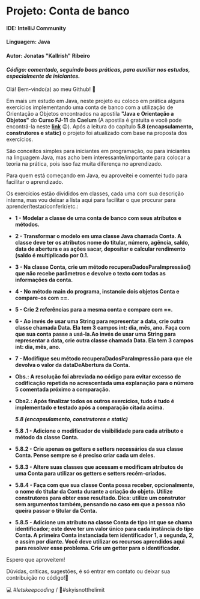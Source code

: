 # Projeto: Conta de banco

#### IDE: IntelliJ Community

#### Linguagem: Java

#### Autor: Jonatas "Kallrish" Ribeiro

#### *Código: comentado, seguindo boas práticas, para auxiliar nos estudos, especialmente de iniciantes.*

Olá! Bem-vindo(a) ao meu Github! :wave:

Em mais um estudo em Java, neste projeto eu coloco em prática alguns exercícios implementando uma conta de banco com a utilização de Orientação a Objetos encontrados na apostila **"Java e Orientação a Objetos"** do **Curso FJ-11** da **Caelum** (A apostila é gratuita e você pode encontrá-la neste **[link](https://www.caelum.com.br/apostila/apostila-java-orientacao-objetos.pdf)** :wink:). Após a leitura do capítulo **5.8 (encapsulamento, construtores e static)** o projeto foi atualizado com base na proposta dos exercícios.

São conceitos simples para iniciantes em programação, ou para iniciantes na linguagem Java, mas acho bem interessante/importante para colocar a teoria na prática, pois isso faz muita diferença no aprendizado.

Para quem está começando em Java, eu aproveitei e comentei tudo para facilitar o aprendizado.

Os exercícios estão divididos em classes, cada uma com sua descrição interna, mas vou deixar a lista aqui para facilitar o que procurar para aprender/testar/conferir/etc.:

- **1 - Modelar a classe de uma conta de banco com seus atributos e métodos.**

- **2 - Transformar o modelo em uma classe Java chamada Conta. A classe deve ter os atributos nome do titular, número, agência, saldo, data de abertura e as ações sacar, depositar e calcular rendimento (saldo é multiplicado por 0.1.**

- **3 - Na classe Conta, crie um método recuperaDadosParaImpressão() que não recebe parâmetros e devolve o texto com todas as informações da conta.**

- **4 - No método main do programa, instancie dois objetos Conta e compare-os com ==.**

- **5 - Crie 2 referências para a mesma conta e compare com ==.**

- **6 - Ao invés de usar uma String para representar a data, crie outra classe chamada Data. Ela tem 3 campos int: dia, mês, ano. Faça com que sua conta passe a usá-la.Ao invés de usar uma String para representar a data, crie outra classe chamada Data. Ela tem 3 campos int: dia, mês, ano.**

- **7 - Modifique seu método recuperaDadosParaImpressão para que ele devolva o valor da dataDeAbertura da Conta.**

- **Obs.: A resolução foi abreviada no código para evitar excesso de codificação repetida no  acrescentada uma explanação para o número 5 comentada próximo a comparação.**

- **Obs2.: Após finalizar todos os outros exercícios, tudo é tudo é implementado e testado após a comparação citada acima.**

  ***5.8 (encapsulamento, construtores e static)***

- **5.8 .1 - Adicione o modificador de visibilidade para cada atributo e método da classe Conta.**

- **5.8.2 - Crie apenas os getters e setters necessários da sua classe Conta. Pense sempre se é preciso criar cada um deles.**  

- **5.8.3 - Altere suas classes que acessam e modificam atributos de uma Conta para utilizar os getters e setters recém-criados.**

- **5.8.4 - Faça com que sua classe Conta possa receber,  opcionalmente, o nome do titular da Conta durante a criação do objeto. Utilize construtores para obter esse resultado. Dica: utilize um construtor sem argumentos também, pensando no caso em que a pessoa não	queira passar o titular da Conta.**

- **5.8.5 - Adicione um atributo na classe Conta de tipo int que se chama identificador; este	deve ter um valor único para cada instância do tipo Conta. A primeira Conta instanciada tem identificador 1, a segunda, 2, e assim por diante. Você deve utilizar os recursos aprendidos aqui para resolver esse problema. Crie um getter para o identificador.** 

Espero que aproveitem! 

D​úv​i​d​a​s​, ​c​r​í​t​i​c​as​,​ ​su​ge​s​t​õe​s​, ​é ​s​ó​ ​e​nt​r​a​r ​e​m​ ​co​nt​a​t​o​ ​o​u deixar sua contribuição no código!:punch:

 :computer: *#letskeepcoding* / :rocket:#skyisnotthelimit

